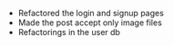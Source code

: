 - Refactored the login and signup pages
- Made the post accept only image files
- Refactorings in the user db
